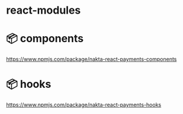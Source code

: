 # react-modules

# 📦 components

https://www.npmjs.com/package/nakta-react-payments-components

# 📦 hooks

https://www.npmjs.com/package/nakta-react-payments-hooks
